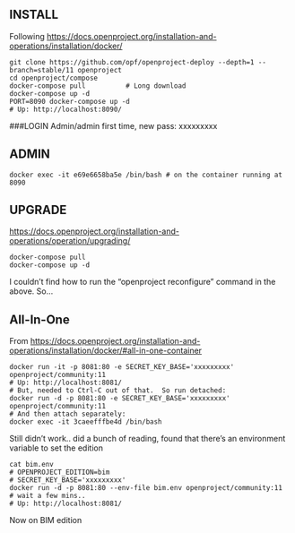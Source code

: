 ## INSTALL
Following https://docs.openproject.org/installation-and-operations/installation/docker/
```
git clone https://github.com/opf/openproject-deploy --depth=1 --branch=stable/11 openproject
cd openproject/compose
docker-compose pull          # Long download
docker-compose up -d
PORT=8090 docker-compose up -d
# Up: http://localhost:8090/
```
###LOGIN
Admin/admin first time, new pass: xxxxxxxxx


## ADMIN
```
docker exec -it e69e6658ba5e /bin/bash # on the container running at 8090
```


## UPGRADE
https://docs.openproject.org/installation-and-operations/operation/upgrading/
```
docker-compose pull
docker-compose up -d
```

I couldn’t find how to run the “openproject reconfigure” command in the above.  So…

## All-In-One
From https://docs.openproject.org/installation-and-operations/installation/docker/#all-in-one-container
```
docker run -it -p 8081:80 -e SECRET_KEY_BASE='xxxxxxxxx' openproject/community:11
# Up: http://localhost:8081/
# But, needed to Ctrl-C out of that.  So run detached:
docker run -d -p 8081:80 -e SECRET_KEY_BASE='xxxxxxxxx' openproject/community:11
# And then attach separately:
docker exec -it 3caeefffbe4d /bin/bash
```

Still didn’t work.. did a bunch of reading, found that there’s an environment variable to set the edition
```
cat bim.env
# OPENPROJECT_EDITION=bim
# SECRET_KEY_BASE='xxxxxxxxx'
docker run -d -p 8081:80 --env-file bim.env openproject/community:11
# wait a few mins..
# Up: http://localhost:8081/
```

Now on BIM edition

